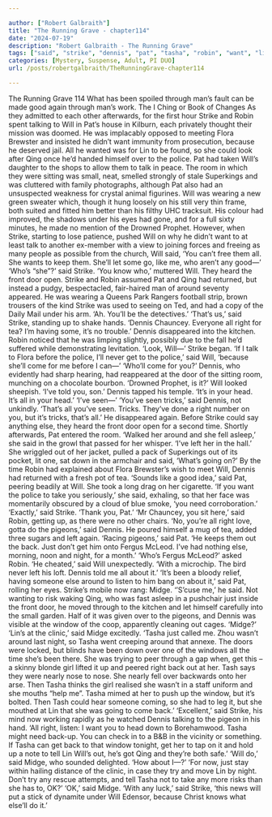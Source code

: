 ```yaml
---

author: ["Robert Galbraith"]
title: "The Running Grave - chapter114"
date: "2024-07-19"
description: "Robert Galbraith - The Running Grave"
tags: ["said", "strike", "dennis", "pat", "tasha", "robin", "want", "lin", "door", "around", "right", "get", "midge", "qing", "police", "else", "pigeon", "window", "man", "flora", "could", "talk", "room", "front", "tea"]
categories: [Mystery, Suspense, Adult, PI DUO]
url: /posts/robertgalbraith/TheRunningGrave-chapter114

---
```



The Running Grave
114
What has been spoiled through man’s fault can be made good again through man’s work.
The I Ching or Book of Changes
As they admitted to each other afterwards, for the first hour Strike and Robin spent talking to Will in Pat’s house in Kilburn, each privately thought their mission was doomed. He was implacably opposed to meeting Flora Brewster and insisted he didn’t want immunity from prosecution, because he deserved jail. All he wanted was for Lin to be found, so she could look after Qing once he’d handed himself over to the police.
Pat had taken Will’s daughter to the shops to allow them to talk in peace. The room in which they were sitting was small, neat, smelled strongly of stale Superkings and was cluttered with family photographs, although Pat also had an unsuspected weakness for crystal animal figurines. Will was wearing a new green sweater which, though it hung loosely on his still very thin frame, both suited and fitted him better than his filthy UHC tracksuit. His colour had improved, the shadows under his eyes had gone, and for a full sixty minutes, he made no mention of the Drowned Prophet.
However, when Strike, starting to lose patience, pushed Will on why he didn’t want to at least talk to another ex-member with a view to joining forces and freeing as many people as possible from the church, Will said,
‘You can’t free them all. She wants to keep them. She’ll let some go, like me, who aren’t any good—’
‘Who’s “she”?’ said Strike.
‘You know who,’ muttered Will.
They heard the front door open. Strike and Robin assumed Pat and Qing had returned, but instead a pudgy, bespectacled, fair-haired man of around seventy appeared. He was wearing a Queens Park Rangers football strip, brown trousers of the kind Strike was used to seeing on Ted, and had a copy of the Daily Mail under his arm.
‘Ah. You’ll be the detectives.’
‘That’s us,’ said Strike, standing up to shake hands.
‘Dennis Chauncey. Everyone all right for tea? I’m having some, it’s no trouble.’
Dennis disappeared into the kitchen. Robin noticed that he was limping slightly, possibly due to the fall he’d suffered while demonstrating levitation.
‘Look, Will—’ Strike began.
‘If I talk to Flora before the police, I’ll never get to the police,’ said Will, ‘because she’ll come for me before I can—’
‘Who’ll come for you?’ Dennis, who evidently had sharp hearing, had reappeared at the door of the sitting room, munching on a chocolate bourbon. ‘Drowned Prophet, is it?’
Will looked sheepish.
‘I’ve told you, son.’ Dennis tapped his temple. ‘It’s in your head. It’s all in your head.’
‘I’ve seen—’
‘You’ve seen tricks,’ said Dennis, not unkindly. ‘That’s all you’ve seen. Tricks. They’ve done a right number on you, but it’s tricks, that’s all.’
He disappeared again. Before Strike could say anything else, they heard the front door open for a second time. Shortly afterwards, Pat entered the room.
‘Walked her around and she fell asleep,’ she said in the growl that passed for her whisper. ‘I’ve left her in the hall.’
She wriggled out of her jacket, pulled a pack of Superkings out of its pocket, lit one, sat down in the armchair and said,
‘What’s going on?’
By the time Robin had explained about Flora Brewster’s wish to meet Will, Dennis had returned with a fresh pot of tea.
‘Sounds like a good idea,’ said Pat, peering beadily at Will. She took a long drag on her cigarette. ‘If you want the police to take you seriously,’ she said, exhaling, so that her face was momentarily obscured by a cloud of blue smoke, ‘you need corroboration.’
‘Exactly,’ said Strike. ‘Thank you, Pat.’
‘Mr Chauncey, you sit here,’ said Robin, getting up, as there were no other chairs.
‘No, you’re all right love, gotta do the pigeons,’ said Dennis. He poured himself a mug of tea, added three sugars and left again.
‘Racing pigeons,’ said Pat. ‘He keeps them out the back. Just don’t get him onto Fergus McLeod. I’ve had nothing else, morning, noon and night, for a month.’
‘Who’s Fergus McLeod?’ asked Robin.
‘He cheated,’ said Will unexpectedly. ‘With a microchip. The bird never left his loft. Dennis told me all about it.’
‘It’s been a bloody relief, having someone else around to listen to him bang on about it,’ said Pat, rolling her eyes.
Strike’s mobile now rang: Midge.
‘’S’cuse me,’ he said.
Not wanting to risk waking Qing, who was fast asleep in a pushchair just inside the front door, he moved through to the kitchen and let himself carefully into the small garden. Half of it was given over to the pigeons, and Dennis was visible at the window of the coop, apparently cleaning out cages.
‘Midge?’
‘Lin’s at the clinic,’ said Midge excitedly. ‘Tasha just called me. Zhou wasn’t around last night, so Tasha went creeping around that annexe. The doors were locked, but blinds have been down over one of the windows all the time she’s been there. She was trying to peer through a gap when, get this – a skinny blonde girl lifted it up and peered right back out at her. Tash says they were nearly nose to nose. She nearly fell over backwards onto her arse. Then Tasha thinks the girl realised she wasn’t in a staff uniform and she mouths “help me”. Tasha mimed at her to push up the window, but it’s bolted. Then Tash could hear someone coming, so she had to leg it, but she mouthed at Lin that she was going to come back.’
‘Excellent,’ said Strike, his mind now working rapidly as he watched Dennis talking to the pigeon in his hand. ‘All right, listen: I want you to head down to Borehamwood. Tasha might need back-up. You can check in to a B&B in the vicinity or something. If Tasha can get back to that window tonight, get her to tap on it and hold up a note to tell Lin Will’s out, he’s got Qing and they’re both safe.’
‘Will do,’ said Midge, who sounded delighted. ‘How about I—?’
‘For now, just stay within hailing distance of the clinic, in case they try and move Lin by night. Don’t try any rescue attempts, and tell Tasha not to take any more risks than she has to, OK?’
‘OK,’ said Midge.
‘With any luck,’ said Strike, ‘this news will put a stick of dynamite under Will Edensor, because Christ knows what else’ll do it.’
